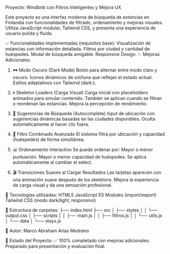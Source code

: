 Proyecto: Windbnb con Filtros Inteligentes y Mejora UX

Este proyecto es una interfaz moderna de búsqueda de estancias en Finlandia con funcionalidades de filtrado, ordenamiento y mejoras visuales. Utiliza JavaScript modular, Tailwind CSS, y presenta una experiencia de usuario pulida y fluida.

✅ Funcionalidades implementadas (requisitos base):
Visualización de estancias con información detallada.
Filtros por ciudad y cantidad de huéspedes.
Modal de búsqueda amigable.
Responsive Design.
✨ Mejoras Adicionales:

1. 🕶️ Modo Oscuro (Dark Mode)
Botón para alternar entre modo claro y oscuro.
Íconos dinámicos de sol/luna que reflejan el estado actual.
Estilos adaptativos con Tailwind (dark:).

2. 🌀 Skeleton Loaders (Carga Visual)
Carga inicial con placeholders animados para simular contenido.
También se aplican cuando se filtran o reordenan las estancias.
Mejora la percepción de rendimiento.

3. 🧠 Sugerencias de Búsqueda (Autocomplete)
Input de ubicación con sugerencias dinámicas basadas en las ciudades disponibles.
Oculta automáticamente al hacer clic fuera.

4. 🎯 Filtro Combinado Avanzado
El sistema filtra por ubicación y capacidad (huéspedes) de forma simultánea.

5. 📊 Ordenamiento Interactivo
Se puede ordenar por:
Mayor o menor puntuación.
Mayor o menor capacidad de huéspedes.
Se aplica automáticamente al cambiar el select.

6. 🎬 Transiciones Suaves al Cargar Resultados
Las tarjetas aparecen con una animación suave después de los skeletons.
Mejora la experiencia de carga visual y da una sensación profesional.

🚀 Tecnologías utilizadas:
HTML5
JavaScript ES Modules (import/export)
Tailwind CSS (modo dark/light, responsivo)

📂 Estructura de carpetas:
├── index.html
├── src
│   ├── styles
│   │   └── output.css
│   ├── scripts
│   │   ├── main.js
│   │   ├── filtros.js
│   │   └── utils.js
│   └── data
│       └── stays.js

📝 Autor:
Marco Abraham Arias Medrano

🏁 Estado del Proyecto:
✅ 100% completado con mejoras adicionales. Preparado para presentación y evaluación final.
